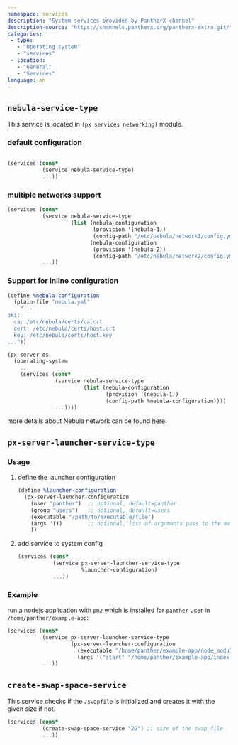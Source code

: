 ```yaml
---
namespace: services
description: "System services provided by PantherX channel"
description-source: "https://channels.pantherx.org/pantherx-extra.git/"
categories:
 - type:
   - "Operating system"
   - "services"
 - location:
   - "General"
   - "Services"
language: en
---
```


## `nebula-service-type`

This service is located in `(px services networking)` module.

### default configuration

```scheme

(services (cons*
           (service nebula-service-type)
           ...))
```

### multiple networks support 

```scheme
(services (cons*
           (service nebula-service-type
                    (list (nebula-configuration
                           (provision '(nebula-1))
                           (config-path "/etc/nebula/network1/config.yml"))
                          (nebula-configuration
                           (provision '(nebula-2))
                           (config-path "/etc/nebula/network2/config.yml"))))
           ...))
```

### Support for inline configuration

```scheme
(define %nebula-configuration
  (plain-file "nebula.yml"
    "---
pki:
  ca: /etc/nebula/certs/ca.crt
  cert: /etc/nebula/certs/host.crt
  key: /etc/nebula/certs/host.key
..."))

(px-server-os
  (operating-system
    ...
    (services (cons*
               (service nebula-service-type
                        (list (nebula-configuration
                               (provision '(nebula-1))
                               (config-path %nebula-configuration))))
               ...))))
```

more details about Nebula network can be found [here](https://wiki.pantherx.org/Nebula-Network/).


## `px-server-launcher-service-type`

### Usage

1. define the launcher configuration
   ```scheme
   (define %launcher-configuration
     (px-server-launcher-configuration
       (user "panther")  ;; optional, default=panther
       (group "users")   ;; optional, default=users
       (executable "/path/to/executable/file")
       (args '())        ;; optional, list of arguments pass to the executable
       ))
   ```    
2. add service to system config
   ```scheme
   (services (cons*
              (service px-server-launcher-service-type
                       %launcher-configuration)
              ...))
   ```

### Example

run a nodejs application with `pm2` which is installed for `panther` user in `/home/panther/example-app`:

```scheme
(services (cons*
           (service px-server-launcher-service-type
                    (px-server-launcher-configuration
                      (executable "/home/panther/example-app/node_modules/.bin/pm2")
                      (args '("start" "/home/panther/example-app/index.js"))))
           ...))
```

## `create-swap-space-service`

This service checks if  the `/swapfile` is initialized and creates it with the given size if not.

```scheme
(services (cons*
           (create-swap-space-service "2G") ;; size of the swap file
           ...))
```

